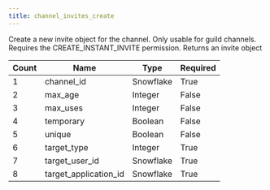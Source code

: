 ```yaml
---
title: channel_invites_create
---
```

Create a new invite object for the channel. Only usable for guild channels. Requires the CREATE_INSTANT_INVITE permission. Returns an invite object

Count | Name | Type | Required        
----|----|----|---- 
1 | channel_id | Snowflake | True
2 | max_age | Integer | False
3 | max_uses | Integer | False
4 | temporary | Boolean | False
5 | unique | Boolean | False
6 | target_type | Integer | True
7 | target_user_id | Snowflake | True
8 | target_application_id | Snowflake | True